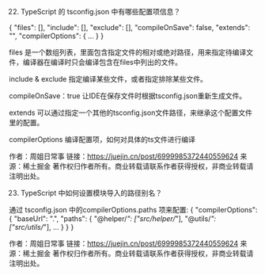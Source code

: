22. TypeScript 的 tsconfig.json 中有哪些配置项信息？

{
  "files": [],
  "include": [],
  "exclude": [],
  "compileOnSave": false,
  "extends": "",
  "compilerOptions": { ... }
}

files 是一个数组列表，里面包含指定文件的相对或绝对路径，用来指定待编译文件，编译器在编译时只会编译包含在files中列出的文件。

include & exclude 指定编译某些文件，或者指定排除某些文件。

compileOnSave：true 让IDE在保存文件时根据tsconfig.json重新生成文件。

extends 可以通过指定一个其他的tsconfig.json文件路径，来继承这个配置文件里的配置。

compilerOptions 编译配置项，如何对具体的ts文件进行编译

作者：周姐日常事
链接：https://juejin.cn/post/6999985372440559624
来源：稀土掘金
著作权归作者所有。商业转载请联系作者获得授权，非商业转载请注明出处。


23. TypeScript 中如何设置模块导入的路径别名？

通过 tsconfig.json 中的compilerOptions.paths 项来配置:
{
  "compilerOptions":
    {
      "baseUrl": ".",
      "paths": {
         "@helper/*": ["src/helper/*"],
         "@utils/*": ["src/utils/*"],
         ...
      }
   }
}

作者：周姐日常事
链接：https://juejin.cn/post/6999985372440559624
来源：稀土掘金
著作权归作者所有。商业转载请联系作者获得授权，非商业转载请注明出处。
